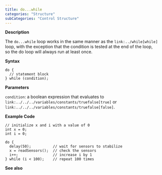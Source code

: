 ```yaml
---
title: do...while
categories: "Structure"
subCategories: "Control Structure"
---
```


**Description**

The `do...while` loop works in the same manner as the
`link:../while[while]` loop, with the exception that the condition is
tested at the end of the loop, so the do loop will always run at least
once.

**Syntax**

    do {
      // statement block
    } while (condition);

**Parameters**

`condition`: a boolean expression that evaluates to
`link:../../../variables/constants/truefalse[true]` or
`link:../../../variables/constants/truefalse[false]`.

**Example Code**

    // initialize x and i with a value of 0
    int x = 0;
    int i = 0;

    do {
      delay(50);          // wait for sensors to stabilize
      x = readSensors();  // check the sensors
      i++;                // increase i by 1
    } while (i < 100);    // repeat 100 times

**See also**
